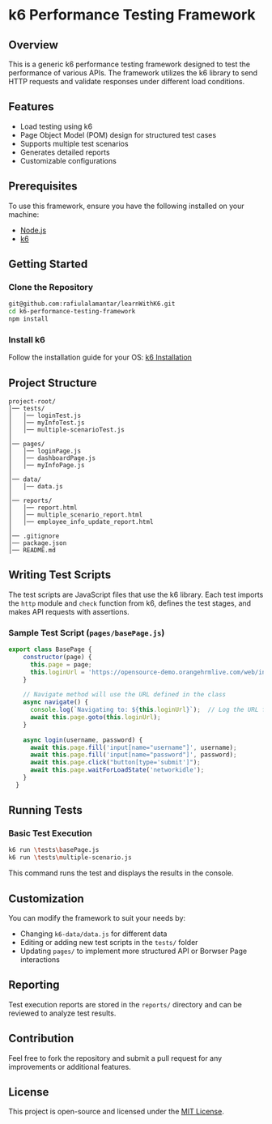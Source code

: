 # k6 Performance Testing Framework

## Overview
This is a generic k6 performance testing framework designed to test the performance of various APIs. The framework utilizes the k6 library to send HTTP requests and validate responses under different load conditions.

## Features
- Load testing using k6
- Page Object Model (POM) design for structured test cases
- Supports multiple test scenarios
- Generates detailed reports
- Customizable configurations

## Prerequisites
To use this framework, ensure you have the following installed on your machine:
- [Node.js](https://nodejs.org/)
- [k6](https://k6.io/docs/get-started/installation/)

## Getting Started

### Clone the Repository
```sh
git@github.com:rafiulalamantar/learnWithK6.git
cd k6-performance-testing-framework
npm install
```

### Install k6
Follow the installation guide for your OS: [k6 Installation](https://k6.io/docs/get-started/installation/)

## Project Structure
```
project-root/
│── tests/
│   │── loginTest.js
│   │── myInfoTest.js
│   │── multiple-scenarioTest.js
│
│── pages/
│   │── loginPage.js
│   │── dashboardPage.js
│   │── myInfoPage.js
│
│── data/
│   │── data.js
│
│── reports/
│   │── report.html
│   │── multiple_scenario_report.html
│   │── employee_info_update_report.html
│
│── .gitignore
│── package.json
│── README.md
```

## Writing Test Scripts
The test scripts are JavaScript files that use the k6 library. Each test imports the `http` module and `check` function from k6, defines the test stages, and makes API requests with assertions.

### Sample Test Script (`pages/basePage.js`)
```javascript
export class BasePage {
    constructor(page) {
      this.page = page;
      this.loginUrl = 'https://opensource-demo.orangehrmlive.com/web/index.php/auth/login';  // Define URL in BasePage class
    }
  
    // Navigate method will use the URL defined in the class
    async navigate() {
      console.log(`Navigating to: ${this.loginUrl}`);  // Log the URL for debugging purposes
      await this.page.goto(this.loginUrl);
    }
  
    async login(username, password) {
      await this.page.fill('input[name="username"]', username);
      await this.page.fill('input[name="password"]', password);
      await this.page.click("button[type='submit']");
      await this.page.waitForLoadState('networkidle');
    }
  }
```

## Running Tests

### Basic Test Execution
```sh
k6 run \tests\basePage.js
k6 run \tests\multiple-scenario.js
```
This command runs the test and displays the results in the console.

## Customization
You can modify the framework to suit your needs by:
- Changing `k6-data/data.js` for different data
- Editing or adding new test scripts in the `tests/` folder
- Updating `pages/` to implement more structured API or Borwser Page interactions

## Reporting
Test execution reports are stored in the `reports/` directory and can be reviewed to analyze test results.

## Contribution
Feel free to fork the repository and submit a pull request for any improvements or additional features.

## License
This project is open-source and licensed under the [MIT License](LICENSE).

